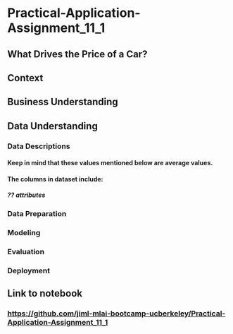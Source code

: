 # Practical-Application-Assignment_11_1

## What Drives the Price of a Car?

## Context

## Business Understanding

## Data Understanding

### Data Descriptions

#### Keep in mind that these values mentioned below are average values.

#### The columns in dataset include:

##### ?? attributes

### Data Preparation


### Modeling



### Evaluation
#### 

### Deployment
#### 


## Link to notebook
### https://github.com/jiml-mlai-bootcamp-ucberkeley/Practical-Application-Assignment_11_1
